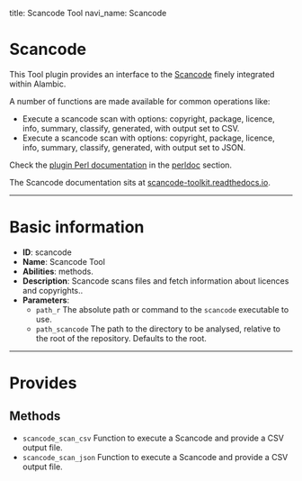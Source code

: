 title: Scancode Tool
navi_name: Scancode


# Scancode

This Tool plugin provides an interface to the [Scancode](https://github.com/nexB/scancode-toolkit) finely integrated within Alambic.

A number of functions are made available for common operations like:

* Execute a scancode scan with options: copyright, package, licence, info, summary, classify, generated, with output set to CSV.
* Execute a scancode scan with options: copyright, package, licence, info, summary, classify, generated, with output set to JSON.

Check the [plugin Perl documentation](http://alambic.io/perldoc/Alambic/Tools/Scancode.pm.html) in the [perldoc](http://alambic.io/perldoc/index.html) section.

The Scancode documentation sits at [scancode-toolkit.readthedocs.io](https://scancode-toolkit.readthedocs.io).

-----

# Basic information

* **ID**: scancode
* **Name**: Scancode Tool
* **Abilities**: methods.
* **Description**: Scancode scans files and fetch information about licences and copyrights..
* **Parameters**:
  * `path_r` The absolute path or command to the `scancode` executable to use.
  * `path_scancode` The path to the directory to be analysed, relative to the root of the repository. Defaults to the root.

-----

# Provides

## Methods

* `scancode_scan_csv` Function to execute a Scancode and provide a CSV output file.
* `scancode_scan_json` Function to execute a Scancode and provide a CSV output file.
